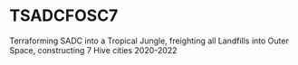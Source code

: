 # TSADCFOSC7
Terraforming SADC into a Tropical Jungle, freighting all Landfills into Outer Space, constructing 7 Hive cities 2020-2022
